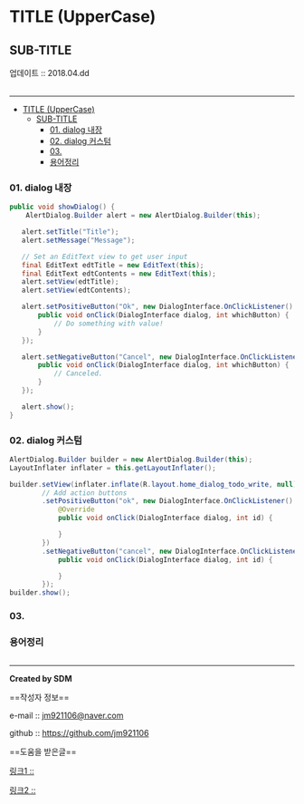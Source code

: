 # TITLE (UpperCase)
## SUB-TITLE
<div class="pull-right">  업데이트 :: 2018.04.dd </div><br>

---

<!-- @import "[TOC]" {cmd="toc" depthFrom=1 depthTo=6 orderedList=false} -->
<!-- code_chunk_output -->

* [TITLE (UpperCase)](#title-uppercase)
	* [SUB-TITLE](#sub-title)
		* [01. dialog 내장](#01-dialog-내장)
		* [02. dialog 커스텀](#02-dialog-커스텀)
		* [03.](#03)
		* [용어정리](#용어정리)

<!-- /code_chunk_output -->



### 01. dialog 내장

```java
public void showDialog() {
    AlertDialog.Builder alert = new AlertDialog.Builder(this);

   alert.setTitle("Title");
   alert.setMessage("Message");

   // Set an EditText view to get user input
   final EditText edtTitle = new EditText(this);
   final EditText edtContents = new EditText(this);
   alert.setView(edtTitle);
   alert.setView(edtContents);

   alert.setPositiveButton("Ok", new DialogInterface.OnClickListener() {
       public void onClick(DialogInterface dialog, int whichButton) {
           // Do something with value!
       }
   });

   alert.setNegativeButton("Cancel", new DialogInterface.OnClickListener() {
       public void onClick(DialogInterface dialog, int whichButton) {
           // Canceled.
       }
   });

   alert.show();
}
```

### 02. dialog 커스텀

```java
AlertDialog.Builder builder = new AlertDialog.Builder(this);
LayoutInflater inflater = this.getLayoutInflater();

builder.setView(inflater.inflate(R.layout.home_dialog_todo_write, null))
        // Add action buttons
        .setPositiveButton("ok", new DialogInterface.OnClickListener() {
            @Override
            public void onClick(DialogInterface dialog, int id) {

            }
        })
        .setNegativeButton("cancel", new DialogInterface.OnClickListener() {
            public void onClick(DialogInterface dialog, int id) {

            }
        });
builder.show();
```

### 03.

### 용어정리
```

```

---

**Created by SDM**

==작성자 정보==

e-mail :: jm921106@naver.com

github :: https://github.com/jm921106

==도움을 받은글==

[링크1 :: ]()

[링크2 :: ]()
